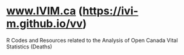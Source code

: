 # www.IVIM.ca (https://ivi-m.github.io/vv)

R Codes and Resources related to the Analysis of Open Canada Vital Statistics (Deaths)
